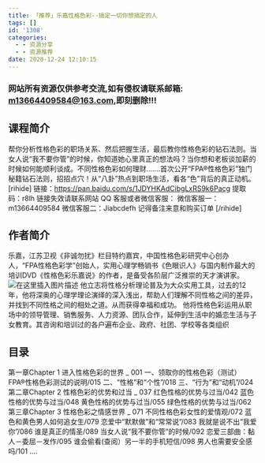 ```yaml
---
title: 「推荐」乐嘉性格色彩--搞定一切你想搞定的人
tags: []
id: '1308'
categories:
  - - 资源分享
  - - 资源推荐
date: 2020-12-24 12:10:15
---
```


### 网站所有资源仅供参考交流,如有侵权请联系邮箱: m13664409584@163.com,即刻删除!!!

## 课程简介

帮你分析性格色彩的职场关系、然后把握生活，最后教你性格色彩的钻石法则。当女人说“我不要你管”的时候，你知道她心里真正的想法吗？当你想和老板谈加薪的时候如何能顺利谈成。不同性格色彩如何理财…….首次公开“FPA®性格色彩”独门秘籍钻石法则，招招点穴！从“八卦”热点到职场生活，看各“色”背后的真正动机。 \[rihide\] 链接：https://pan.baidu.com/s/1JDYHKAdCibgLxRS9k6Pacg 提取码：r8lh 链接失效请联系网站 QQ 客服或者微信客服： 微信客服一：m13664409584 微信客服二：Jiabcdefh 记得备注来意和购买订单 \[/rihide\]

## 作者简介

乐嘉，江苏卫视《非诚勿扰》栏目特约嘉宾，中国性格色彩研究中心创办人，“FPA性格色彩学”创始人，实用心理学畅销书《色眼识人》与国内制作最大的培训DVD《性格色彩乐嘉说》的作者，是备受各阶层广泛推崇的天才演讲家。 ![在这里插入图片描述](https://images.gitbook.cn/42abf400-45b3-11eb-b37a-495f0bb263a7) 他立志将性格分析理论普及为大众实用工具，过去的12年，他将深奥的心理学理论演绎的深入浅出，帮助人们理解不同性格之间的差异，并找到不同性格之间的相处之道。从而获得幸福和成功。 他将性格色彩运用从职场中的领导管理、销售服务、人力资源、团队合作，延伸到生活中的婚恋生活与子女教育。其咨询和培训过的各户遍布企业、政府、社团、学校等各类组织

## 目录

第一章Chapter 1 进入性格色彩的世界 \_ 001 一、领取你的性格色彩（测试） FPA®性格色彩测试的说明/015 二、“性格”和“个性”/018 三、“行为”和“动机”/024 第二章Chapter 2 性格色彩的优势和过当 \_ 037 红色性格的优势与过当/042 蓝色性格的优势与过当/048 黄色性格的优势与过当/055 绿色性格的优势与过当/062 第三章Chapter 3 性格色彩之情感世界 \_ 071 不同性格色彩女性的爱情观/072 蓝色和黄色男人如何追女生/079 恋爱中“默默做”和“常常说”/083 我就是说不出“我爱你”/086 谁是真正的情圣/089 当女人说“我不要你管”的时候/092 恋爱三部曲：黏人－委屈－发作/095 谁会偷看(查阅）另一半的手机短信/098 男人也需要安全感吗/101 ....